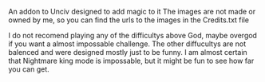 An addon to Unciv designed to add magic to it
The images are not made or owned by me, so you can find the urls to the images in the Credits.txt file

I do not recomend playing any of the difficultys above God, maybe overgod if you want a almost impossable challenge. The other diffucultys are not balenced and were designed mostly just to be funny. I am almost certain that Nightmare king mode is impossable, but it might be fun to see how far you can get.